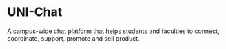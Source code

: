 # UNI-Chat
A campus-wide chat platform that helps students and faculties to connect, coordinate, support, promote and sell product.
